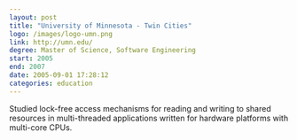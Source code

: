 ```yaml
---
layout: post
title: "University of Minnesota - Twin Cities"
logo: /images/logo-umn.png
link: http://umn.edu/
degree: Master of Science, Software Engineering
start: 2005
end: 2007
date: 2005-09-01 17:28:12
categories: education
---
```


Studied lock-free access mechanisms for reading and writing to shared resources in multi-threaded applications written for hardware platforms with multi-core CPUs.

